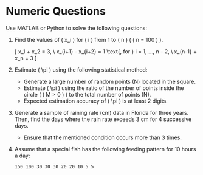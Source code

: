# Numeric Questions

Use MATLAB or Python to solve the following questions:

1. Find the values of \( x_i \) for \( i \) from 1 to \( n \) ( \( n = 100 \) ).

   \[
   x_1 + x_2 = 3, \\
   x_{i+1} - x_{i+2} = 1 \text{, for } i = 1, …, n - 2, \\
   x_{n-1} + x_n = 3
   \]

2. Estimate \( \pi \) using the following statistical method:
   - Generate a large number of random points (N) located in the square.
   - Estimate \( \pi \) using the ratio of the number of points inside the circle ( \( M > 0 \) ) to the total number of points (N).
   - Expected estimation accuracy of \( \pi \) is at least 2 digits.

3. Generate a sample of raining rate (cm) data in Florida for three years. Then, find the days where the rain rate exceeds 3 cm for 4 successive days.
   - Ensure that the mentioned condition occurs more than 3 times.

4. Assume that a special fish has the following feeding pattern for 10 hours a day:

   ```text
   150 100 30 30 30 20 20 10 5 5
